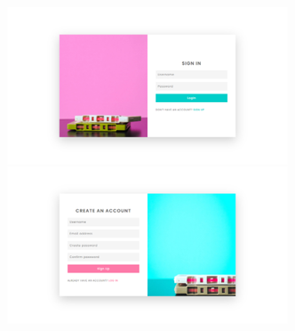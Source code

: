 ![Sliding Sign in & Sign up](images/product1.png)
![Sliding Sign in & Sign up](images/product2.png)
